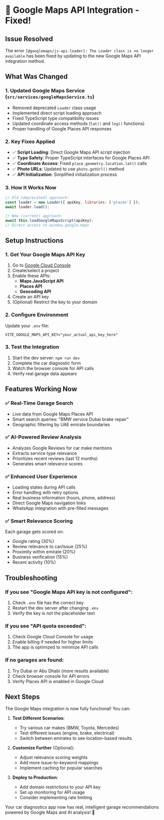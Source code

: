 # 🚀 Google Maps API Integration - Fixed!

## Issue Resolved
The error `[@googlemaps/js-api-loader]: The Loader class is no longer available` has been fixed by updating to the new Google Maps API integration method.

## What Was Changed

### 1. **Updated Google Maps Service** (`src/services/googleMapsService.ts`)
- Removed deprecated `Loader` class usage
- Implemented direct script loading approach
- Fixed TypeScript type compatibility issues  
- Updated coordinate access methods (`lat()` and `lng()` functions)
- Proper handling of Google Places API responses

### 2. **Key Fixes Applied**
- ✅ **Script Loading**: Direct Google Maps API script injection
- ✅ **Type Safety**: Proper TypeScript interfaces for Google Places API
- ✅ **Coordinate Access**: Fixed `place.geometry.location.lat()` calls
- ✅ **Photo URLs**: Updated to use `photo.getUrl()` method
- ✅ **API Initialization**: Simplified initialization process

### 3. **How It Works Now**
```javascript
// Old (deprecated) approach:
const loader = new Loader({ apiKey, libraries: ['places'] });
await loader.load();

// New (current) approach:
await this.loadGoogleMapsScript(apiKey);
// Direct access to window.google.maps
```

## Setup Instructions

### 1. **Get Your Google Maps API Key**
1. Go to [Google Cloud Console](https://console.cloud.google.com/)
2. Create/select a project
3. Enable these APIs:
   - **Maps JavaScript API**
   - **Places API** 
   - **Geocoding API**
4. Create an API key
5. (Optional) Restrict the key to your domain

### 2. **Configure Environment**
Update your `.env` file:
```env
VITE_GOOGLE_MAPS_API_KEY="your_actual_api_key_here"
```

### 3. **Test the Integration**
1. Start the dev server: `npm run dev`
2. Complete the car diagnostic form
3. Watch the browser console for API calls
4. Verify real garage data appears

## Features Working Now

### ✅ **Real-Time Garage Search**
- Live data from Google Maps Places API
- Smart search queries: "BMW service Dubai brake repair"
- Geographic filtering by UAE emirate boundaries

### ✅ **AI-Powered Review Analysis**
- Analyzes Google Reviews for car make mentions
- Extracts service type relevance
- Prioritizes recent reviews (last 12 months)
- Generates smart relevance scores

### ✅ **Enhanced User Experience**
- Loading states during API calls
- Error handling with retry options
- Real business information (hours, phone, address)
- Direct Google Maps navigation links
- WhatsApp integration with pre-filled messages

### ✅ **Smart Relevance Scoring**
Each garage gets scored on:
- Google rating (30%)
- Review relevance to car/issue (25%) 
- Proximity within emirate (20%)
- Business verification (15%)
- Recent activity (10%)

## Troubleshooting

### If you see "Google Maps API key is not configured":
1. Check `.env` file has the correct key
2. Restart the dev server after changing `.env`
3. Verify the key is not the placeholder text

### If you see "API quota exceeded":
1. Check Google Cloud Console for usage
2. Enable billing if needed for higher limits
3. The app is optimized to minimize API calls

### If no garages are found:
1. Try Dubai or Abu Dhabi (more results available)
2. Check browser console for API errors
3. Verify Places API is enabled in Google Cloud

## Next Steps

The Google Maps integration is now fully functional! You can:

1. **Test Different Scenarios**:
   - Try various car makes (BMW, Toyota, Mercedes)
   - Test different issues (engine, brake, electrical)
   - Switch between emirates to see location-based results

2. **Customize Further** (Optional):
   - Adjust relevance scoring weights
   - Add more issue-to-keyword mappings
   - Implement caching for popular searches

3. **Deploy to Production**:
   - Add domain restrictions to your API key
   - Set up monitoring for API usage
   - Consider implementing rate limiting

Your car diagnostics app now has real, intelligent garage recommendations powered by Google Maps and AI analysis! 🎉